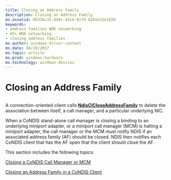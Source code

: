 ```yaml
---
title: Closing an Address Family
description: Closing an Address Family
ms.assetid: 0533bc31-dd4c-42c4-8170-8201e32e1026
keywords:
- address families WDK networking
- AFs WDK networking
- closing address families
ms.author: windows-driver-content
ms.date: 04/20/2017
ms.topic: article
ms.prod: windows-hardware
ms.technology: windows-devices
---
```


# Closing an Address Family


## <a href="" id="ddk-closing-an-address-family-ng"></a>


A connection-oriented client calls [**NdisClCloseAddressFamily**](https://msdn.microsoft.com/library/windows/hardware/ff561626) to delete the association between itself, a call manager, and a particular underlying NIC.

When a CoNDIS stand-alone call manager is closing a binding to an underlying miniport adapter, or a miniport call manager (MCM) is halting a miniport adapter, the call manager or the MCM must notify NDIS if an associated address family (AF) should be closed. NDIS then notifies each CoNDIS client that has the AF open that the client should close the AF.

This section includes the following topics:

[Closing a CoNDIS Call Manager or MCM](closing-a-condis-call-manager-or-mcm.md)

[Closing an Address Family in a CoNDIS Client](closing-an-address-family-in-a-condis-client.md)

 

 






